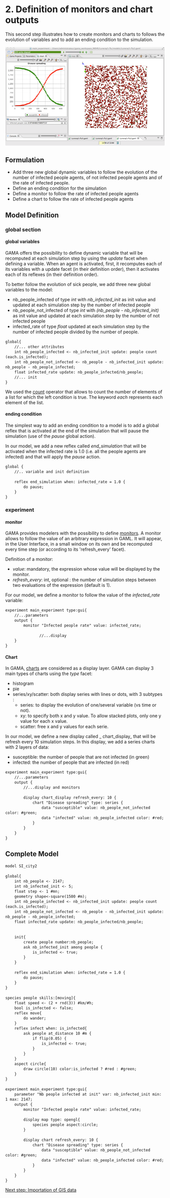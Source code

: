 # 2. Definition of monitors and chart outputs
This second step illustrates how to create monitors and charts to follows the evolution of variables and to add an ending condition to the simulation.


![images/luneray2.tiff](images/luneray2.tiff)




## Formulation
  * Add three new global dynamic variables to follow the evolution of the number of infected people agents, of not infected people agents and of the rate of infected people.
  * Define an ending condition for the simulation
  * Define a monitor to follow the rate of infected people agents
  * Define a chart to follow the rate of infected people agents



## Model Definition


### global section

#### global variables

GAMA offers the possibility to define dynamic variable that will be recomputed at each simulation step by using the _update_ facet when defining a variable. When an agent is activated, first, it recomputes each of its variables with a update facet (in their definition order), then it activates each of its reflexes (in their definition order).

To better follow the evolution of sick people, we add three new global variables to the model:
  * nb_people_infected of type _int_ with _nb\_infected\_init_ as init value and updated at each simulation step by the number of infected people
  * nb_people_not_infected of type _int_ with _(nb\_people - nb\_infected\_init)_ as init value and updated at each simulation step by the number of not infected people
  * infected_rate of type _float_ updated at each simulation step by the number of infected people divided by the number of people.

```
global{
	//... other attributes
	int nb_people_infected <- nb_infected_init update: people count (each.is_infected);
	int nb_people_not_infected <- nb_people - nb_infected_init update: nb_people - nb_people_infected;
	float infected_rate update: nb_people_infected/nb_people;
	//... init
}
```

We used the [count](https://github.com/mazarsju/gama_doc_17/wiki/References/GAMLReferences/Expressions/Operators.md#count) operator that allows to count the number of elements of a list for which the left condition is true. The keyword _each_ represents each element of the list.

#### ending condition

The simplest way to add an ending condition to a model is to add a global reflex that is activated at the end of the simulation that will pause the simulation (use of the _pause_ global action).

In our model, we add a new reflex called _end\_simulation_ that will be activated when the infected rate is 1.0 (i.e. all the people agents are infected) and that will apply the _pause_ action. 
```
global {
	//.. variable and init definition
	
	reflex end_simulation when: infected_rate = 1.0 {
		do pause;
	}
} 
```
### experiment

#### monitor
GAMA provides modelers with the possibility to define [monitors](https://github.com/mazarsju/gama_doc_17/wiki/Tutorials/LearnGAMLStepByStep/DefiningGUIExperiment/DefiningMonitorsAndInspectors.md#monitors). A monitor allows to follow the value of an arbitrary expression in GAML. It will appear, in the User Interface, in a small window on its own and be recomputed every time step (or according to its 'refresh_every' facet). 

Definition of a monitor:
   * _value_: mandatory, the expression whose value will be displayed by the monitor.
   * _refresh\_every_: int, optional : the number of simulation steps between two evaluations of the expression (default is 1).

For our model, we define a monitor to follow the value of the _infected\_rate_ variable:
```
experiment main_experiment type:gui{
	//...parameters
	output {
		monitor "Infected people rate" value: infected_rate;
		
               //...display
	}
}
```


#### Chart

In GAMA, [charts](DefiningCharts.md) are considered as a display layer. 
GAMA can display 3 main types of charts using the _type_ facet:

  * histogram
  * pie
  * series/xy/scatter: both display series with lines or dots, with 3 subtypes :
    * series: to display the evolution of one/several variable (vs time or not).
    * xy: to specify both x and y value. To allow stacked plots, only one y value for each x value.
    * scatter: free x and y values for each serie.

In our model, we define a new display called _ chart\_display_ that will be refresh every 10 simulation steps. In this display, we add a series charts with 2 layers of data:
   * susceptible: the number of people that are not infected (in green)
   * infected: the number of people that are infected (in red)
```
experiment main_experiment type:gui{
	//...parameters
	output {
		//...display and monitors
		
		display chart_display refresh_every: 10 {
			chart "Disease spreading" type: series {
				data "susceptible" value: nb_people_not_infected color: #green;
				data "infected" value: nb_people_infected color: #red;
			}
		}
	}
}
```
## Complete Model

```
model SI_city2

global{ 
	int nb_people <- 2147;
	int nb_infected_init <- 5;
	float step <- 1 #mn;
	geometry shape<-square(1500 #m);
	int nb_people_infected <- nb_infected_init update: people count (each.is_infected);
	int nb_people_not_infected <- nb_people - nb_infected_init update: nb_people - nb_people_infected;
	float infected_rate update: nb_people_infected/nb_people;
	
	
	init{
		create people number:nb_people;
		ask nb_infected_init among people {
			is_infected <- true;
		}
	}
	
	reflex end_simulation when: infected_rate = 1.0 {
		do pause;
	}
}

species people skills:[moving]{		
	float speed <- (2 + rnd(3)) #km/#h;
	bool is_infected <- false;
	reflex move{
		do wander;
	}
	reflex infect when: is_infected{
		ask people at_distance 10 #m {
			if flip(0.05) {
				is_infected <- true;
			}
		}
	}
	aspect circle{
		draw circle(10) color:is_infected ? #red : #green;
	}
}

experiment main_experiment type:gui{
	parameter "Nb people infected at init" var: nb_infected_init min: 1 max: 2147;
	output {
		monitor "Infected people rate" value: infected_rate;
		
		display map type: opengl{
			species people aspect:circle;			
		}
		
		display chart refresh_every: 10 {
			chart "Disease spreading" type: series {
				data "susceptible" value: nb_people_not_infected color: #green;
				data "infected" value: nb_people_infected color: #red;
			}
		}
	}
}
```

[Next step: Importation of GIS data](LuneraysFlu_step3.md)